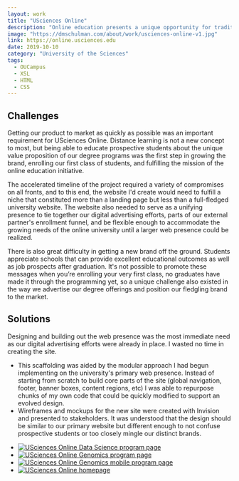 ```yaml
---
layout: work
title: "USciences Online"
description: "Online education presents a unique opportunity for traditional brick-and-mortar universities, especially established schools like USciences who have made a name for themselves in higher education over the last two centuries. The university had dabbled in online courses in the past, but when a new push was initiated in 2019 to create degree-granting online programs for graduate and undergraduate students it was imperative to quickly establish a digital presence which would allow the university to promote the new initiative as well as attract and enroll online learners."
image: "https://dmschulman.com/about/work/usciences-online-v1.jpg"
link: https://online.usciences.edu
date: 2019-10-10
category: "University of the Sciences"
tags: 
  - OUCampus
  - XSL
  - HTML
  - CSS
---
```


## Challenges

Getting our product to market as quickly as possible was an important requirement for USciences Online. Distance learning is not a new concept to most, but being able to educate prospective students about the unique value proposition of our degree programs was the first step in growing the brand, enrolling our first class of students, and fulfilling the mission of the online education initiative.

The accelerated timeline of the project required a variety of compromises on all fronts, and to this end, the website I'd create would need to fulfill a niche that constituted more than a landing page but less than a full-fledged university website. The website also needed to serve as a unifying presence to tie together our digital advertising efforts, parts of our external partner's enrollment funnel, and be flexible enough to accommodate the growing needs of the online university until a larger web presence could be realized.

There is also great difficulty in getting a new brand off the ground. Students appreciate schools that can provide excellent educational outcomes as well as job prospects after graduation. It's not possible to promote these messages when you’re enrolling your very first class, no graduates have made it through the programming yet, so a unique challenge also existed in the way we advertise our degree offerings and position our fledgling brand to the market.

## Solutions

Designing and building out the web presence was the most immediate need as our digital advertising efforts were already in place. I wasted no time in creating the site.
* This scaffolding was aided by the modular approach I had begun implementing on the university's primary web presence. Instead of starting from scratch to build core parts of the site (global navigation, footer, banner boxes, content regions, etc) I was able to repurpose chunks of my own code that could be quickly modified to support an evolved design.
* Wireframes and mockups for the new site were created with Invision and presented to stakeholders. It was understood that the design should be similar to our primary website but different enough to not confuse prospective students or too closely mingle our distinct brands.


<ul class="pictures">
  <li>
    <a href="https://dmschulman.com/about/work/usciences-online-v1-data-science.jpg" title="USciences Online Data Science program page" target="_blank">
      <img src="https://dmschulman.com/about/work/usciences-online-v1-data-science.jpg" alt="USciences Online Data Science program page">
    </a>
  </li>
  <li>
    <a href="https://dmschulman.com/about/work/usciences-online-v1-genomics.jpg" title="USciences Online Genomics program page" target="_blank">
      <img src="https://dmschulman.com/about/work/usciences-online-v1-genomics.jpg" alt="USciences Online Genomics program page">
    </a>
  </li>
  <li>
    <a href="https://dmschulman.com/about/work/usciences-online-v1-genomics-mobile.jpg" title="USciences Online Genomics mobile program page" target="_blank">
      <img src="https://dmschulman.com/about/work/usciences-online-v1-genomics-mobile.jpg" alt="USciences Online Genomics mobile program page">
    </a>
  </li>
  <li>
    <a href="https://dmschulman.com/about/work/usciences-online-v1-full.jpg" title="USciences Online homepage" target="_blank">
      <img src="https://dmschulman.com/about/work/usciences-online-v1-full.jpg" alt="USciences Online homepage">
    </a>
  </li>
</ul>
